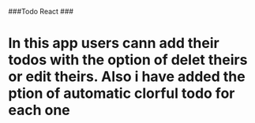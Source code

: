 
###Todo React ### 
# In this app users cann add their todos with the option of delet theirs or edit theirs. Also i have added the ption of automatic clorful  todo for each one #
